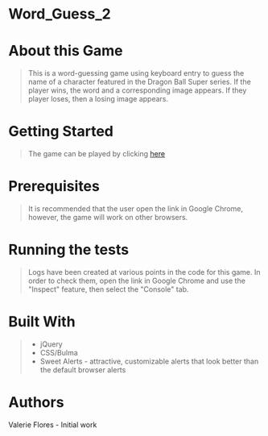 # Word_Guess_2

# About this Game
> This is a word-guessing game using keyboard entry to guess the name of a character featured in the Dragon Ball Super series.  If the player wins, the word and a corresponding image appears.  If they player loses, then a losing image appears.

# Getting Started
> The game can be played by clicking [here](https://https://valeriemiller5.github.io/Word_Guess_2)

# Prerequisites
> It is recommended that the user open the link in Google Chrome, however, the game will work on other browsers.

# Running the tests
> Logs have been created at various points in the code for this game.  In order to check them, open the link in Google Chrome and use the "Inspect" feature, then select the "Console" tab.

# Built With
> + jQuery
> + CSS/Bulma
> + Sweet Alerts - attractive, customizable alerts that look better than the default browser alerts

# Authors
Valerie Flores - Initial work